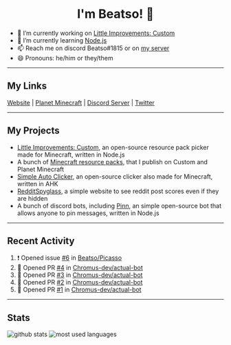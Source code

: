 <h1 align="center">I'm Beatso! 👋</h1>

- 🔭 I’m currently working on [Little Improvements: Custom](https://github.com/LittleImprovementsCustom/LittleImprovementsCustom)
- 🌱 I’m currently learning [Node.js](https://nodejs.org/)
- 📫 Reach me on discord Beatso#1815 or on [my server](https://discord.gg/bNcZjFe)
- 😄 Pronouns: he/him or they/them

---

## My Links
[Website](https://www.beatso.tk/) | 
[Planet Minecraft](https://www.planetminecraft.com/member/beatso/) |
[Discord Server](https://discord.gg/bNcZjFe) |
[Twitter](https://twitter.com/beatso_)

---

## My Projects
- [Little Improvements: Custom](https://github.com/LittleImprovementsCustom/LittleImprovementsCustom), an open-source resource pack picker made for Minecraft, written in Node.js
- A bunch of [Minecraft resource packs](https://www.planetminecraft.com/member/beatso/submissions/texture-packs/?morder=order_popularity), that I publish on Custom and Planet Minecraft
- [Simple Auto Clicker](https://github.com/Beatso/SimpleAutoClicker), an open-source clicker also made for Minecraft, written in AHK
- [RedditSpyglass](https://github.com/Beatso/RedditSpyglass), a simple website to see reddit post scores even if they are hidden
- A bunch of discord bots, including [Pinn](https://github.com/Beatso/Pinn), an simple open-source bot that allows anyone to pin messages, written in Node.js

---

## Recent Activity
<!--START_SECTION:activity-->
1. ❗️ Opened issue [#6](https://github.com/Beatso/Picasso/issues/6) in [Beatso/Picasso](https://github.com/Beatso/Picasso)
2. 💪 Opened PR [#4](https://github.com/Chromus-dev/actual-bot/pull/4) in [Chromus-dev/actual-bot](https://github.com/Chromus-dev/actual-bot)
3. 💪 Opened PR [#3](https://github.com/Chromus-dev/actual-bot/pull/3) in [Chromus-dev/actual-bot](https://github.com/Chromus-dev/actual-bot)
4. 💪 Opened PR [#2](https://github.com/Chromus-dev/actual-bot/pull/2) in [Chromus-dev/actual-bot](https://github.com/Chromus-dev/actual-bot)
5. 💪 Opened PR [#1](https://github.com/Chromus-dev/actual-bot/pull/1) in [Chromus-dev/actual-bot](https://github.com/Chromus-dev/actual-bot)
<!--END_SECTION:activity-->

---

## Stats
![github stats](https://github-readme-stats.vercel.app/api?username=Beatso&count_private=true&show_icons=true&hide_rank=true&theme=dark&hide_border=true "GitHub Stats")
![most used languages](https://github-readme-stats.vercel.app/api/top-langs/?username=Beatso&langs_count=3&theme=dark&hide_border=true "Most Used Languages")
